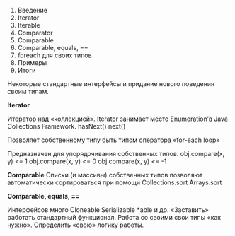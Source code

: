 1. Введение
2. Iterator<E>
3. Iterable<E>
4. Comparator<E>
5. Comparable<E>
6. Comparable, equals, ==
7. foreach для своих типов
8. Примеры
9. Итоги

Некоторые стандартные интерфейсы и придание
нового поведения своим типам.

__Iterator<E>__

Итератор над «коллекцией». Iterator занимает место
Enumeration’в Java Collections Framework.
hasNext()
next()

Позволяет собственному типу быть типом
оператора «for-each loop»

Предназначен для упорядочивания собственных типов.
obj.compare(x, y) <= 1
obj.compare(x, y) <= 0
obj.compare(x, y) <= -1

__Comparable<E>__
Списки (и массивы) собственных типов позволяют автоматически
сортироваться при помощи
Collections.sort
Arrays.sort 

__Comparable, equals, ==__

Интерфейсов много
Cloneable
Serializable
*able и др.
«Заставить» работать стандартный функционал.
Работа со своими свои типы «как нужно».
Определить «свою» логику работы.

